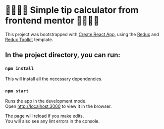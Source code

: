 # 👨🏻‍💻🧮 Simple tip calculator from frontend mentor 🧮👨🏻‍💻

This project was bootstrapped with [Create React App](https://github.com/facebook/create-react-app), using the [Redux](https://redux.js.org/) and [Redux Toolkit](https://redux-toolkit.js.org/) template.

## In the project directory, you can run:

### `npm install`
This will install all the necessary dependencies.

### `npm start`

Runs the app in the development mode.<br />
Open [http://localhost:3000](http://localhost:3000) to view it in the browser.

The page will reload if you make edits.<br />
You will also see any lint errors in the console.
